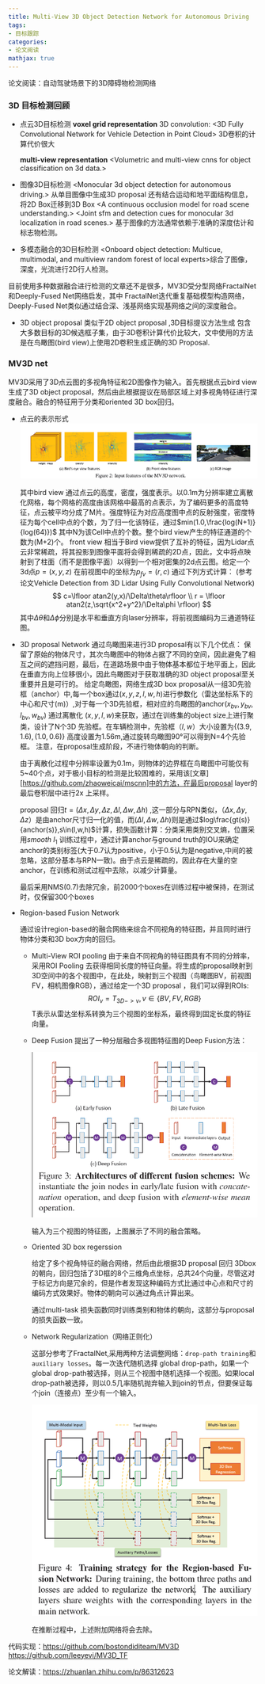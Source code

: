 ```yaml
---
title: Multi-View 3D Object Detection Network for Autonomous Driving
tags:
- 目标跟踪
categories:
- 论文阅读
mathjax: true
---
```


论文阅读：自动驾驶场景下的3D障碍物检测网络

<!--more-->

### 3D 目标检测回顾

- 点云3D目标检测
  **voxel grid representation**
  	3D convolution: <3D Fully Convolutional Network for Vehicle Detection in Point Cloud>
  	3D卷积的计算代价很大

  **multi-view representation**
  	<Volumetric and multi-view cnns for object classification on 3d data.>

- 图像3D目标检测
       <Monocular 3d object detection for autonomous driving.> 从单目图像中生成3D proposal
       还有结合运动和地平面结构信息，将2D Box迁移到3D Box
       \<A continuous occlusion model for road scene understanding.>
       <Joint sfm and detection cues for monocular 3d localization in road scenes.>
  基于图像的方法通常依赖于准确的深度估计和标志物检测。

- 多模态融合的3D目标检测
      <Onboard object detection: Multicue, multimodal, and multiview random forest of local experts>综合了图像，深度，光流进行2D行人检测。

目前使用多种数据融合进行检测的文章还不是很多，MV3D受分型网络FractalNet和Deeply-Fused Net网络启发，其中
FractalNet迭代重复基础模型构造网络，Deeply-Fused Net类似通过结合深、浅基网络实现基网络之间的深度融合。

- 3D object proposal
  类似于2D object proposal ,3D目标提议方法生成 包含大多数目标的3D候选框子集，由于3D卷积计算代价比较大，文中使用的方法是在鸟瞰图(bird view)上使用2D卷积生成正确的3D Proposal.

### MV3D net

MV3D采用了3D点云图的多视角特征和2D图像作为输入。首先根据点云bird view生成了3D object proposal，然后由此根据提议在局部区域上对多视角特征进行深度融合。融合的特征用于分类和oriented 3D box回归。 

- 点云的表示形式
  ![image-20200412211428658](pr_MV3D\image-20200412211428658.png)

  其中bird view 通过点云的高度，密度，强度表示。以0.1m为分辨率建立离散化网格，每个网格的高度由该网格中最高的点表示，为了编码更多的高度特征，点云被平均分成了M片。强度特征为对应高度图中点的反射强度，密度特征为每个cell中点的个数，为了归一化该特征，通过$min(1.0,\frac{log(N+1)}{log(64)})$ 其中N为该Cell中点的个数。整个bird view产生的特征通道的个数为(M+2)个。
  front view 相当于Bird view提供了互补的特征，因为Lidar点云非常稀疏，将其投影到图像平面将会得到稀疏的2D点，因此，文中将点映射到了柱面（而不是图像平面）以得到一个相对密集的2d点云图。给定一个3d点$p=(x,y,z)$ 在前视图中的坐标为$p_{fv}=(r,c)$ 通过下列方式计算：
  (参考论文Vehicle Detection from 3D Lidar Using Fully Convolutional Network)
  $$
  c=\lfloor atan2(y,x)/\Delta\theta\rfloor \\
  r = \lfloor atan2(z,\sqrt{x^2+y^2}/\Delta\phi \rfloor)
  $$
  其中$\Delta\theta$和$\Delta\phi$分别是水平和垂直方向laser分辨率，将前视图编码为三通道特征图。

- 3D proposal Network
  通过鸟瞰图来进行3D proposal有以下几个优点：
  保留了原始的物体尺寸，其次鸟瞰图中的物体占据了不同的空间，因此避免了相互之间的遮挡问题，最后，在道路场景中由于物体基本都位于地平面上，因此在垂直方向上位移很小，因此鸟瞰图对于获取准确的3D object proposal至关重要并且是可行的。
  给定鸟瞰图，网络生成3D box proposal从一组3D先验框（anchor）中,每一个box通过$(x,y,z,l,w,h)$进行参数化（雷达坐标系下的中心和尺寸(m)）,对于每一个3D先验框，相对应的鸟瞰图的anchor$(x_{bv},y_{bv},l_{bv},w_{bv})$ 通过离散化
  $(x,y,l,w)$来获取，通过在训练集的object size上进行聚类，设计了N个3D 先验框。在车辆检测中，先验框$（l,w）$大小设置为$\{(3.9,1.6),(1.0,0.6)\}$ 高度设置为1.56m,通过旋转鸟瞰图90°可以得到N=4个先验框。
  注意，在proposal生成阶段，不进行物体朝向的判断。

  由于离散化过程中分辨率设置为0.1m，则物体的边界框在鸟瞰图中可能仅有5~40个点，对于极小目标的检测是比较困难的，采用该[文章][https://github.com/zhaoweicai/mscnn]中的方法，在最后proposal layer的最后卷积层中进行2x 上采样。

  proposal 回归$t=(\Delta x,\Delta y,\Delta z,\Delta l,\Delta w,\Delta h)$ ,这一部分与RPN类似，$（\Delta x,\Delta y,\Delta z）$是由anchor尺寸归一化的值，而$(\Delta l,\Delta w,\Delta h)$则是通过$log\frac{gt(s)}{anchor(s)},s\in(l,w,h)$计算，损失函数计算：分类采用类别交叉熵，位置采用$smooth \ l_1$ 
  训练过程中，通过计算anchor与ground truth的IOU来确定anchor的类别标签(大于0.7认为positive，小于0.5认为是negative,中间的被忽略，这部分基本与RPN一致)。由于点云是稀疏的，因此存在大量的空anchor，在训练和测试过程中去除，以减少计算量。

  最后采用NMS(0.7)去除冗余，前2000个boxes在训练过程中被保持，在测试时，仅保留300个boxes

- Region-based Fusion Network

  通过设计region-based的融合网络来综合不同视角的特征图，并且同时进行物体分类和3D box方向的回归。

  - Multi-View ROI pooling
    由于来自不同视角的特征图具有不同的分辨率，采用ROI Pooling 去获得相同长度的特征向量。将生成的proposal映射到3D空间中的各个视图中，在此处，映射到三个视图（鸟瞰图BV，前视图FV，相机图像RGB），通过给定一个3D proposal ，我们可以得到ROIs:
    $$
    ROI_v=T_{3D->v},v\in\{BV,FV,RGB\}
    $$
    T表示从雷达坐标系转换为三个视图的坐标系，最终得到固定长度的特征向量。

  - Deep Fusion
    提出了一种分层融合多视图特征图的Deep Fusion方法：

    <img src="pr_MV3D\image-20200412232728365.png" alt="image-20200412232728365" style="zoom:67%;" />

    输入为三个视图的特征图，上图展示了不同的融合策略。

  - Oriented 3D box regerssion

    给定了多个视角特征的融合网络，然后由此根据3D proposal 回归 3Dbox的朝向，回归包括了3D框的8个三维角点坐标，总共24个向量，尽管这对于标记方向是冗余的，但是作者发现这种编码方式比通过中心点和尺寸的编码方式效果好。物体的朝向可以通过角点计算出来。

    通过multi-task 损失函数同时训练类别和物体的朝向，这部分与proposal的损失函数一致。

  - Network Regularization（网络正则化）

    这部分参考了FractalNet,采用两种方法调整网络：`drop-path training`和`auxiliary losses`。每一次迭代随机选择 global drop-path，如果一个global drop-path被选择，则从三个视图中随机选择一个视图。如果local drop-path被选择，则以0.5几率随机抛弃输入到join的节点，但要保证每个join（连接点）至少有一个输入。

    ![image-20200412234940402](pr_MV3D\image-20200412234940402.png)

    在推断过程中，上述附加网络将会去除。







代码实现：https://github.com/bostondiditeam/MV3D
				  https://github.com/leeyevi/MV3D_TF

论文解读：https://zhuanlan.zhihu.com/p/86312623
